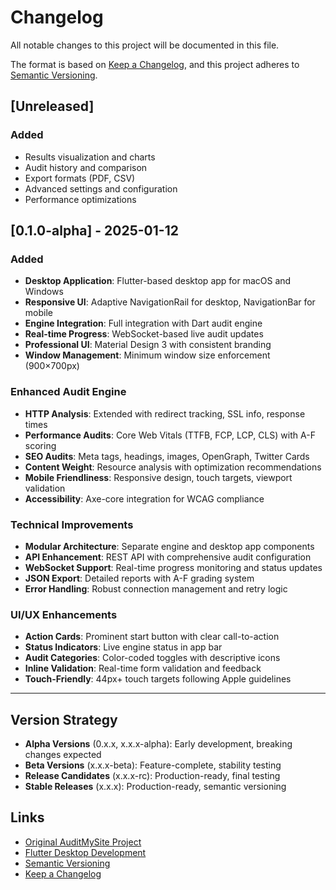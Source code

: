 # Changelog

All notable changes to this project will be documented in this file.

The format is based on [Keep a Changelog](https://keepachangelog.com/en/1.0.0/),
and this project adheres to [Semantic Versioning](https://semver.org/spec/v2.0.0.html).

## [Unreleased]

### Added
- Results visualization and charts
- Audit history and comparison  
- Export formats (PDF, CSV)
- Advanced settings and configuration
- Performance optimizations

## [0.1.0-alpha] - 2025-01-12

### Added
- **Desktop Application**: Flutter-based desktop app for macOS and Windows
- **Responsive UI**: Adaptive NavigationRail for desktop, NavigationBar for mobile
- **Engine Integration**: Full integration with Dart audit engine
- **Real-time Progress**: WebSocket-based live audit updates
- **Professional UI**: Material Design 3 with consistent branding
- **Window Management**: Minimum window size enforcement (900×700px)

### Enhanced Audit Engine
- **HTTP Analysis**: Extended with redirect tracking, SSL info, response times
- **Performance Audits**: Core Web Vitals (TTFB, FCP, LCP, CLS) with A-F scoring
- **SEO Audits**: Meta tags, headings, images, OpenGraph, Twitter Cards
- **Content Weight**: Resource analysis with optimization recommendations
- **Mobile Friendliness**: Responsive design, touch targets, viewport validation
- **Accessibility**: Axe-core integration for WCAG compliance

### Technical Improvements
- **Modular Architecture**: Separate engine and desktop app components
- **API Enhancement**: REST API with comprehensive audit configuration
- **WebSocket Support**: Real-time progress monitoring and status updates
- **JSON Export**: Detailed reports with A-F grading system
- **Error Handling**: Robust connection management and retry logic

### UI/UX Enhancements
- **Action Cards**: Prominent start button with clear call-to-action
- **Status Indicators**: Live engine status in app bar
- **Audit Categories**: Color-coded toggles with descriptive icons
- **Inline Validation**: Real-time form validation and feedback
- **Touch-Friendly**: 44px+ touch targets following Apple guidelines




---

## Version Strategy

- **Alpha Versions** (0.x.x, x.x.x-alpha): Early development, breaking changes expected
- **Beta Versions** (x.x.x-beta): Feature-complete, stability testing
- **Release Candidates** (x.x.x-rc): Production-ready, final testing  
- **Stable Releases** (x.x.x): Production-ready, semantic versioning

## Links
- [Original AuditMySite Project](https://github.com/casoon/auditmysite)
- [Flutter Desktop Development](https://flutter.dev/desktop)
- [Semantic Versioning](https://semver.org/)
- [Keep a Changelog](https://keepachangelog.com/)
